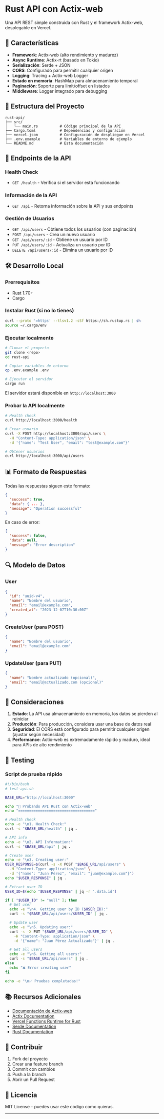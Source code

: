 
# Rust API con Actix-web

Una API REST simple construida con Rust y el framework Actix-web, desplegable en Vercel.

## 🚀 Características

- **Framework**: Actix-web (alto rendimiento y madurez)
- **Async Runtime**: Actix-rt (basado en Tokio)
- **Serialización**: Serde + JSON
- **CORS**: Configurado para permitir cualquier origen
- **Logging**: Tracing + Actix-web Logger
- **Estado en memoria**: HashMap para almacenamiento temporal
- **Paginación**: Soporte para limit/offset en listados
- **Middleware**: Logger integrado para debugging

## 📁 Estructura del Proyecto

```
rust-api/
├── src/
│   └── main.rs          # Código principal de la API
├── Cargo.toml           # Dependencias y configuración
├── vercel.json          # Configuración de despliegue en Vercel
├── .env.example         # Variables de entorno de ejemplo
└── README.md            # Esta documentación
```

## 🔧 Endpoints de la API

### Health Check
- `GET /health` - Verifica si el servidor está funcionando

### Información de la API
- `GET /api` - Retorna información sobre la API y sus endpoints

### Gestión de Usuarios
- `GET /api/users` - Obtiene todos los usuarios (con paginación)
- `POST /api/users` - Crea un nuevo usuario
- `GET /api/users/:id` - Obtiene un usuario por ID
- `PUT /api/users/:id` - Actualiza un usuario por ID
- `DELETE /api/users/:id` - Elimina un usuario por ID


## 🛠️ Desarrollo Local

### Prerrequisitos
- Rust 1.70+ 
- Cargo

### Instalar Rust (si no lo tienes)
```bash
curl --proto '=https' --tlsv1.2 -sSf https://sh.rustup.rs | sh
source ~/.cargo/env
```

### Ejecutar localmente
```bash
# Clonar el proyecto
git clone <repo>
cd rust-api

# Copiar variables de entorno
cp .env.example .env

# Ejecutar el servidor
cargo run
```

El servidor estará disponible en `http://localhost:3000`

### Probar la API localmente
```bash
# Health check
curl http://localhost:3000/health

# Crear usuario
curl -X POST http://localhost:3000/api/users \
  -H "Content-Type: application/json" \
  -d '{"name": "Test User", "email": "test@example.com"}'

# Obtener usuarios
curl http://localhost:3000/api/users
```

## 📊 Formato de Respuestas

Todas las respuestas siguen este formato:

```json
{
  "success": true,
  "data": { ... },
  "message": "Operation successful"
}
```

En caso de error:
```json
{
  "success": false,
  "data": null,
  "message": "Error description"
}
```

## 🔍 Modelo de Datos

### User
```json
{
  "id": "uuid-v4",
  "name": "Nombre del usuario",
  "email": "email@example.com",
  "created_at": "2023-12-07T10:30:00Z"
}
```

### CreateUser (para POST)
```json
{
  "name": "Nombre del usuario",
  "email": "email@example.com"
}
```

### UpdateUser (para PUT)
```json
{
  "name": "Nombre actualizado (opcional)",
  "email": "email@actualizado.com (opcional)"
}
```

## 🚨 Consideraciones

1. **Estado**: La API usa almacenamiento en memoria, los datos se pierden al reiniciar
2. **Producción**: Para producción, considera usar una base de datos real
3. **Seguridad**: El CORS está configurado para permitir cualquier origen (ajustar según necesidad)
4. **Performance**: Actix-web es extremadamente rápido y maduro, ideal para APIs de alto rendimiento

## 🧪 Testing

### Script de prueba rápido
```bash
#!/bin/bash
# test-api.sh

BASE_URL="http://localhost:3000"

echo "🚀 Probando API Rust con Actix-web"
echo "==================================="

# Health check
echo -e "\n1. Health Check:"
curl -s "$BASE_URL/health" | jq .

# API info
echo -e "\n2. API Information:"
curl -s "$BASE_URL/api" | jq .

# Create user
echo -e "\n3. Creating user:"
USER_RESPONSE=$(curl -s -X POST "$BASE_URL/api/users" \
  -H "Content-Type: application/json" \
  -d '{"name": "Juan Pérez", "email": "juan@example.com"}')
echo "$USER_RESPONSE" | jq .

# Extract user ID
USER_ID=$(echo "$USER_RESPONSE" | jq -r '.data.id')

if [ "$USER_ID" != "null" ]; then
  # Get user
  echo -e "\n4. Getting user by ID ($USER_ID):"
  curl -s "$BASE_URL/api/users/$USER_ID" | jq .

  # Update user
  echo -e "\n5. Updating user:"
  curl -s -X PUT "$BASE_URL/api/users/$USER_ID" \
    -H "Content-Type: application/json" \
    -d '{"name": "Juan Pérez Actualizado"}' | jq .

  # Get all users
  echo -e "\n6. Getting all users:"
  curl -s "$BASE_URL/api/users" | jq .
else
  echo "❌ Error creating user"
fi

echo -e "\n✅ Pruebas completadas!"
```

## 📚 Recursos Adicionales

- [Documentación de Actix-web](https://docs.rs/actix-web/)
- [Actix Documentation](https://actix.rs/)
- [Vercel Functions Runtime for Rust](https://github.com/vercel/vercel/tree/main/packages/rust)
- [Serde Documentation](https://serde.rs/)
- [Rust Documentation](https://doc.rust-lang.org/)

## 🤝 Contribuir

1. Fork del proyecto
2. Crear una feature branch
3. Commit con cambios
4. Push a la branch
5. Abrir un Pull Request

## 📄 Licencia

MIT License - puedes usar este código como quieras.

---


```
